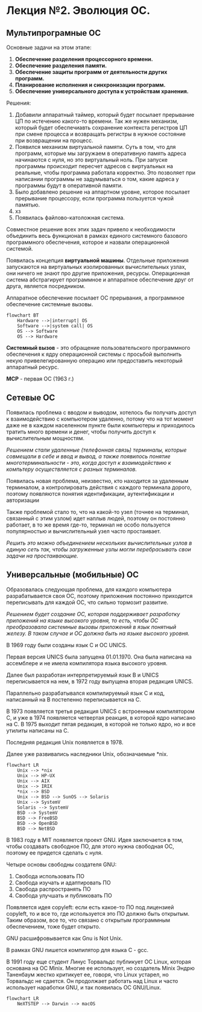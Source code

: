 # Лекция №2. Эволюция ОС.

## Мультипрограмные ОС

Основные задачи на этом этапе:

1. **Обеспечение разделения процессорного времени.**  
2. **Обеспечение разделения памяти.**
3. **Обеспечение защиты программ от деятельности других программ.**
4. **Планирование исполнения и синхронизации программ.**
5. **Обеспечение универсального доступа к устройствам хранения.**

Решения:

1. Добавили аппаратный таймер, который будет посылает прерывание ЦП по истечению какого-то времени. Так же нужен механизм, который будет обеспечиавть сохранение контекста регистров ЦП при смене процесса и возвращать регистры в нужное состояние при возвращении на процесс.
2. Появился механизм виртуальной памяти. Суть в том, что для программ, которые мы загружаем в оперативную память адреса начинаются с нуля, но это виртуальный ноль. При запуске программы происходит пересчет адресов с виртуальных на реальные, чтобы программа работала корректно. Это позволяет при написании программы не задумываться о том, какие адреса у программы будут в оперативной памяти.
3. Было добавлено решение на аппартном уровне, которое посылает прерывание процессору, если программа пользуется чужой памятью.
4. хз
5. Появилась файлово-католожная система.

Совместное решение всех этих задач привело к необходимости объединить весь функционал в рамках единого системного базового программного обеспечения, которое и назвали операционной системой.

Появилась концепция **виртуальной машины**. Отдельные приложения запускаются на виртуальных изолированных вычислительных узлах, они ничего не знают про другие приложения, ресурсы. Операционная система абстрагирует программное и аппаратное обеспечение друг от друга, является посредником.

Аппаратное обеспечение посылает ОС прерывания, а программное обеспечение системные вызовы.

```mermaid
flowchart BT
    Hardware -->|interrupt| OS
    Software -->|system call| OS
    OS --> Software
    OS --> Hardware
```

**Системный вызов** - это обращение пользовательского программного обеспечения к ядру операционной системы с просьбой выполнить некую привелегированную операцию или предоставить некоторый аппаратный ресурс.

**MCP** - первая ОС (1963 г.)

## Сетевые ОС

Появилась проблема с вводом и выводом, хотелось бы получать доступ к взаимодействию с компьютером удаленно, потому что на тот момент даже не в каждом населенном пункте были компьютеры и приходилось тратить много времени и денег, чтобы получить доступ к вычислительным мощностям. 

_Решением стали удаленные (телефонная связь) терминалы, которые совмещали в себе и ввод и вывод, а также появилось понятие многотерминальности - это, когда доступ к взаимодействию к компьтеру осуществляется с разных терминалов._

Появилась новая проблема, неизвестно, кто находится за удаленным терминалом, а контролировать действия с каждого терминала дорого, поэтому появляются понятия идентификации, аутентификации и авторизации

Также проблемой стало то, что на какой-то узел (точнее на терминал, связанный с этим узлом) идет наплыв людей, поэтому он постоянно работает, в то же время где-то, терминал не особо пользуется популярностью и вычислительный узел часто простаивает. 

_Решить это можно объединением нескольких вычислительных узлов в единую сеть так, чтобы загруженные узлы могли перебрасывать свои задачи на простаивающие._

## Универсальные (мобильные) ОС

Образовалась следующая проблема, для каждого компьютера разрабатывается своя ОС, поэтому приложения постоянно приходится переписывать для каждой ОС, что сильно тормозит развитие.

_Решением будет создание ОС, которая поддерживает разработку приложений на языке высокого уровня, то есть, чтобы ОС преобразовала системные вызовы приложений в язык понятный железу. В таком случае и ОС должна быть на языке высокого уровня._

В 1969 году были созданы язык C и ОС UNICS.

Первая версия UNICS была запущена 01.01.1970. Она была написана на ассемблере и не имела компилятора языка высокого уровня. 

Далее был разработан интерпретируемый язык B и UNICS переписывается на нем, в 1972 году выпущена вторая редакция UNICS.

Параллельно разрабатывался компилируемый язык C и код, написанный на B постепенно переписывается на C.

В 1973 появляется третья редакция UNICS с встроенным компилятором C, и уже в 1974 появляется четвертая реакция, в которой ядро написано на C. В 1975 выходит пятая редакция, в которой не только ядро, но и все утилиты написаны на C.

Последняя редакция Unix появляется в 1978. 

Далее уже развивались наследники Unix, обозначаемые *nix.

```mermaid
flowchart LR
	Unix --> *nix
    Unix --> HP-UX
    Unix --> AIX
    Unix --> IRIX
    *nix --> BSD
    Unix --> BSD --> SunOS --> Solaris
    Unix --> SystemV
    Solaris --> SystemV
    BSD --> SystemV
    BSD --> FreeBSD
    BSD --> OpenBSD
    BSD --> NetBSD
```
В 1983 году в MIT появляется проект GNU. Идея заключается в том, чтобы создавать свободное ПО, для этого нужна свободная ОС, поэтому ее придется сделать с нуля.

Четыре основы свободны создателя GNU:

1. Свобода использовать ПО
2. Свобода изучать и адаптировать ПО
3. Свобода распространять ПО
4. Свобода улучшать и публиковать ПО

Появляется идея copyleft: если есть какое-то ПО под лицензией copyleft, то и все то, где используется это ПО должно быть открытым. Таким образом, все то, что связано с открытым программным обеспечением, тоже будет открыто.

GNU расшифровывается как Gnu is Not Unix. 

В рамках GNU пишется компилятор для языка C - gcc.

В 1991 году еще студент Линус Торвальдс публикует ОС Linux, которая основана на ОС Minix. Многие ее использует, но создатель Minix Эндрю Таненбаум жестко критикует ее, говоря, что Linux устарел, но Торвальдс не сдается. Он продолжает работать над Linux и часто использует наработки GNU, и так появилась ОС GNU/Linux.

```mermaid
flowchart LR
	NeXTSTEP --> Darwin --> macOS
```
